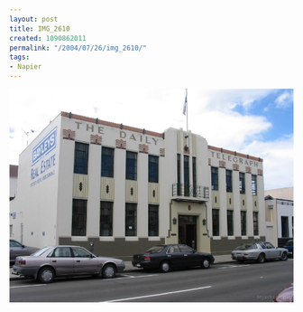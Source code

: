 ```yaml
---
layout: post
title: IMG_2610
created: 1090862011
permalink: "/2004/07/26/img_2610/"
tags:
- Napier
---
```


<img src="/image/images/img_2610-881.jpg"/>

